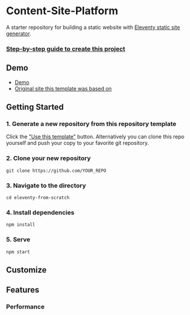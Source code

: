 # Content-Site-Platform

A starter repository for building a static website with [Eleventy static site generator](https://www.11ty.dev).

### [Step-by-step guide to create this project](STEPS.md)

## Demo

-   [Demo](https://compassionate-goldberg-7bc019.netlify.app/)
-   [Original site this template was based on](https://issue33.com/)

## Getting Started

### 1. Generate a new repository from this repository template

Click the ["Use this template"](https://github.com/onalyngo/Eleventy-From-Scratch/generate) button. Alternatively you can clone this repo yourself and push your copy to your favorite git repository.

### 2. Clone your new repository

```
git clone https://github.com/YOUR_REPO
```

### 3. Navigate to the directory

```
cd eleventy-from-scratch
```

### 4. Install dependencies

```
npm install
```

### 5. Serve

```
npm start
```

## Customize

## Features

### Performance
